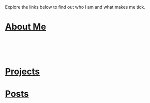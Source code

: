 
<p>Explore the links below to find out who I am and what makes me tick.</p>

<h1>
<a href="about.html" title="About Me">About Me</a>
<h1/>
<h1>
&nbsp;
<h1/>
<h1>
<a href="projects.html" title="Project">Projects</a>
<h1/>

<h1>
<a href="_posts" title="Blog Posts">Posts</a>
<h1/>
